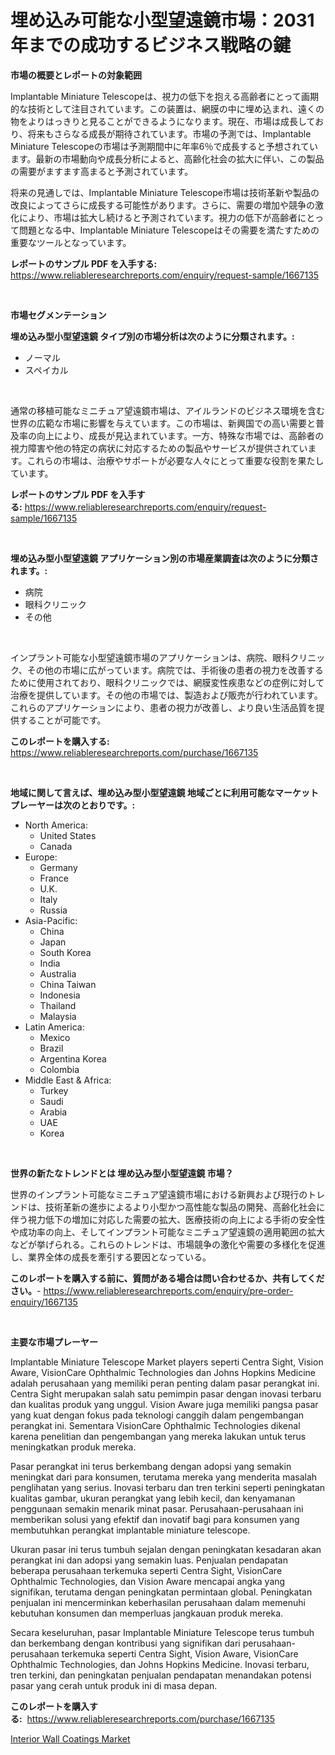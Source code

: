 <p><h1>埋め込み可能な小型望遠鏡市場：2031年までの成功するビジネス戦略の鍵</h1></p><p><strong>市場の概要とレポートの対象範囲</strong></p>
<p><p>Implantable Miniature Telescopeは、視力の低下を抱える高齢者にとって画期的な技術として注目されています。この装置は、網膜の中に埋め込まれ、遠くの物をよりはっきりと見ることができるようになります。現在、市場は成長しており、将来もさらなる成長が期待されています。市場の予測では、Implantable Miniature Telescopeの市場は予測期間中に年率6％で成長すると予想されています。最新の市場動向や成長分析によると、高齢化社会の拡大に伴い、この製品の需要がますます高まると予測されています。</p><p>将来の見通しでは、Implantable Miniature Telescope市場は技術革新や製品の改良によってさらに成長する可能性があります。さらに、需要の増加や競争の激化により、市場は拡大し続けると予測されています。視力の低下が高齢者にとって問題となる中、Implantable Miniature Telescopeはその需要を満たすための重要なツールとなっています。</p></p>
<p><strong>レポートのサンプル PDF を入手する:</strong> <a href="https://www.reliableresearchreports.com/enquiry/request-sample/1667135">https://www.reliableresearchreports.com/enquiry/request-sample/1667135</a></p>
<p>&nbsp;</p>
<p><strong>市場セグメンテーション</strong></p>
<p><strong>埋め込み型小型望遠鏡 タイプ別の市場分析は次のように分類されます。:</strong></p>
<p><ul><li>ノーマル</li><li>スペイカル</li></ul></p>
<p>&nbsp;</p>
<p><p>通常の移植可能なミニチュア望遠鏡市場は、アイルランドのビジネス環境を含む世界の広範な市場に影響を与えています。この市場は、新興国での高い需要と普及率の向上により、成長が見込まれています。一方、特殊な市場では、高齢者の視力障害や他の特定の病状に対応するための製品やサービスが提供されています。これらの市場は、治療やサポートが必要な人々にとって重要な役割を果たしています。</p></p>
<p><strong>レポートのサンプル PDF を入手する:</strong>&nbsp;<a href="https://www.reliableresearchreports.com/enquiry/request-sample/1667135">https://www.reliableresearchreports.com/enquiry/request-sample/1667135</a></p>
<p>&nbsp;</p>
<p><strong> 埋め込み型小型望遠鏡 アプリケーション別の市場産業調査は次のように分類されます。:</strong></p>
<p><ul><li>病院</li><li>眼科クリニック</li><li>その他</li></ul></p>
<p>&nbsp;</p>
<p><p>インプラント可能な小型望遠鏡市場のアプリケーションは、病院、眼科クリニック、その他の市場に広がっています。病院では、手術後の患者の視力を改善するために使用されており、眼科クリニックでは、網膜変性疾患などの症例に対して治療を提供しています。その他の市場では、製造および販売が行われています。これらのアプリケーションにより、患者の視力が改善し、より良い生活品質を提供することが可能です。</p></p>
<p><strong>このレポートを購入する:</strong>&nbsp; <a href="https://www.reliableresearchreports.com/purchase/1667135">https://www.reliableresearchreports.com/purchase/1667135</a></p>
<p>&nbsp;</p>
<p><strong>地域に関して言えば、埋め込み型小型望遠鏡 地域ごとに利用可能なマーケットプレーヤーは次のとおりです。:</strong></p>
<p><ul>
    <li>
        North America:
        <ul>
            <li>United States</li>
            <li>Canada</li>
        </ul>
    </li>
    <li>
        Europe:
        <ul>
            <li>Germany</li>
            <li>France</li>
            <li>U.K.</li>
            <li>Italy</li>
            <li>Russia</li>
        </ul>
    </li>
    <li>
        Asia-Pacific:
        <ul>
            <li>China</li>
            <li>Japan</li>
            <li>South Korea</li>
            <li>India</li>
            <li>Australia</li>
            <li>China Taiwan</li>
            <li>Indonesia</li>
            <li>Thailand</li>
            <li>Malaysia</li>
        </ul>
    </li>
    <li>
        Latin America:
        <ul>
            <li>Mexico</li>
            <li>Brazil</li>
            <li>Argentina Korea</li>
            <li>Colombia</li>
        </ul>
    </li>
    <li>
        Middle East & Africa:
        <ul>
            <li>Turkey</li>
            <li>Saudi</li>
            <li>Arabia</li>
            <li>UAE</li>
            <li>Korea</li>
        </ul>
    </li>
    </ul></p>
<p>&nbsp;</p>
<p><strong>世界の新たなトレンドとは 埋め込み型小型望遠鏡 市場？</strong></p>
<p><p>世界のインプラント可能なミニチュア望遠鏡市場における新興および現行のトレンドは、技術革新の進歩によるより小型かつ高性能な製品の開発、高齢化社会に伴う視力低下の増加に対応した需要の拡大、医療技術の向上による手術の安全性や成功率の向上、そしてインプラント可能なミニチュア望遠鏡の適用範囲の拡大などが挙げられる。これらのトレンドは、市場競争の激化や需要の多様化を促進し、業界全体の成長を牽引する要因となっている。</p></p>
<p><strong>このレポートを購入する前に、質問がある場合は問い合わせるか、共有してください。</strong>- <a href="https://www.reliableresearchreports.com/enquiry/pre-order-enquiry/1667135">https://www.reliableresearchreports.com/enquiry/pre-order-enquiry/1667135</a></p>
<p>&nbsp;</p>
<p><strong>主要な市場プレーヤー</strong></p>
<p><p>Implantable Miniature Telescope Market players seperti Centra Sight, Vision Aware, VisionCare Ophthalmic Technologies dan Johns Hopkins Medicine adalah perusahaan yang memiliki peran penting dalam pasar perangkat ini. Centra Sight merupakan salah satu pemimpin pasar dengan inovasi terbaru dan kualitas produk yang unggul. Vision Aware juga memiliki pangsa pasar yang kuat dengan fokus pada teknologi canggih dalam pengembangan perangkat ini. Sementara VisionCare Ophthalmic Technologies dikenal karena penelitian dan pengembangan yang mereka lakukan untuk terus meningkatkan produk mereka.</p><p>Pasar perangkat ini terus berkembang dengan adopsi yang semakin meningkat dari para konsumen, terutama mereka yang menderita masalah penglihatan yang serius. Inovasi terbaru dan tren terkini seperti peningkatan kualitas gambar, ukuran perangkat yang lebih kecil, dan kenyamanan penggunaan semakin menarik minat pasar. Perusahaan-perusahaan ini memberikan solusi yang efektif dan inovatif bagi para konsumen yang membutuhkan perangkat implantable miniature telescope.</p><p>Ukuran pasar ini terus tumbuh sejalan dengan peningkatan kesadaran akan perangkat ini dan adopsi yang semakin luas. Penjualan pendapatan beberapa perusahaan terkemuka seperti Centra Sight, VisionCare Ophthalmic Technologies, dan Vision Aware mencapai angka yang signifikan, terutama dengan peningkatan permintaan global. Peningkatan penjualan ini mencerminkan keberhasilan perusahaan dalam memenuhi kebutuhan konsumen dan memperluas jangkauan produk mereka.</p><p>Secara keseluruhan, pasar Implantable Miniature Telescope terus tumbuh dan berkembang dengan kontribusi yang signifikan dari perusahaan-perusahaan terkemuka seperti Centra Sight, Vision Aware, VisionCare Ophthalmic Technologies, dan Johns Hopkins Medicine. Inovasi terbaru, tren terkini, dan peningkatan penjualan pendapatan menandakan potensi pasar yang cerah untuk produk ini di masa depan.</p></p>
<p><strong>このレポートを購入する:</strong>&nbsp;&nbsp;<a href="https://www.reliableresearchreports.com/purchase/1667135">https://www.reliableresearchreports.com/purchase/1667135</a></p>
<p><p><a href="https://confirmed-shield-e13.notion.site/Decoding-the-Interior-Wall-Coatings-Market-A-Deep-Dive-into-the-Latest-Market-Trends-Market-Segmen-49f9606450064f5497e5fb52dec1d354">Interior Wall Coatings Market</a></p></p>